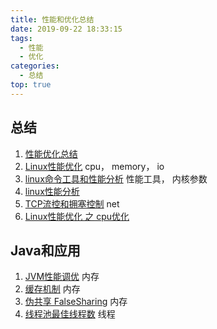 ```yaml
---
title: 性能和优化总结
date: 2019-09-22 18:33:15
tags:
  - 性能
  - 优化
categories:
  - 总结
top: true  
---
```


<p></p>
<!-- more -->

## 总结
1. [性能优化总结](../../../../2018/11/21/performance/)
2. [Linux性能优化](../../../../2019/08/08/linuxPerformance/)  cpu， memory， io
3. [linux命令工具和性能分析](../../../../2018/12/26/linuxCommand/) 性能工具， 内核参数
4. [linux性能分析](../../../..//2018/12/26/linuxProfile/)
5. [TCP流控和拥塞控制](../../../../2019/08/07/tcpUdpControlCongestion/) net
6. [Linux性能优化 之 cpu优化](../../../..//2020/08/16/linuxPerformance-cpu/)

## Java和应用
1. [JVM性能调优](../../../../2017/11/27/optimize/)  内存
2. [缓存机制](../../../../2017/12/07/cache/) 内存
3. [伪共享 FalseSharing](../../../../2014/03/05/falseSharing/)  内存
4. [线程池最佳线程数](../../../../2014/07/02/threadNum/)  线程 
